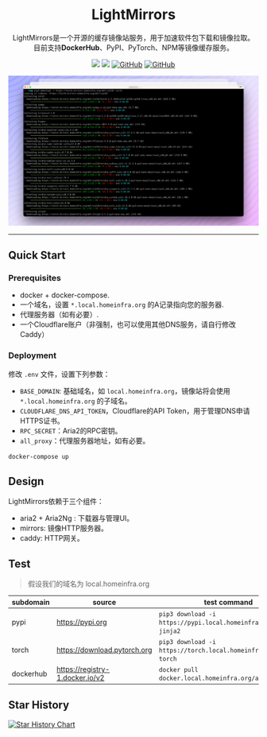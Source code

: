<div align="center">

# LightMirrors

LightMirrors是一个开源的缓存镜像站服务，用于加速软件包下载和镜像拉取。
目前支持**DockerHub**、PyPI、PyTorch、NPM等镜像缓存服务。


<a href='https://github.com/NoCLin/LightMirrors/'><img src='https://img.shields.io/badge/Light-Mirrors-green'></a>
<a href='https://github.com/homeinfra-org/infra'><img src='https://img.shields.io/static/v1?label=Home&message=Infra&color=orange'></a> 
[![GitHub](https://img.shields.io/github/stars/NoCLin/LightMirrors?style=social)](https://github.com/NoCLin/LightMirrors)
[![GitHub](https://img.shields.io/github/forks/NoCLin/LightMirrors?style=social)](https://github.com/NoCLin/LightMirrors)

![Demo](docs/images/1.png)

</div>


---

## Quick Start

### Prerequisites

- docker + docker-compose.
- 一个域名，设置 `*.local.homeinfra.org` 的A记录指向您的服务器.
- 代理服务器（如有必要）.
- 一个Cloudflare账户（非强制，也可以使用其他DNS服务，请自行修改Caddy）

### Deployment

修改 `.env` 文件，设置下列参数：

- `BASE_DOMAIN`: 基础域名，如 `local.homeinfra.org`，镜像站将会使用 `*.local.homeinfra.org` 的子域名。
- `CLOUDFLARE_DNS_API_TOKEN`，Cloudflare的API Token，用于管理DNS申请HTTPS证书。
- `RPC_SECRET`：Aria2的RPC密钥。
- `all_proxy`：代理服务器地址，如有必要。

```bash
docker-compose up
```

## Design

LightMirrors依赖于三个组件：

- aria2 + Aria2Ng : 下载器与管理UI。
- mirrors: 镜像HTTP服务器。
- caddy: HTTP网关。

## Test

> 假设我们的域名为 local.homeinfra.org

| subdomain | source                          | test command                                                      |
|-----------|---------------------------------|-------------------------------------------------------------------|
| pypi      | https://pypi.org                | `pip3 download -i https://pypi.local.homeinfra.org/simple jinja2` |
| torch     | https://download.pytorch.org    | `pip3 download -i https://torch.local.homeinfra.org/whl/ torch`   |
| dockerhub | https://registry-1.docker.io/v2 | `docker pull docker.local.homeinfra.org/alpine`                   |


## Star History

[![Star History Chart](https://api.star-history.com/svg?repos=NoCLin/LightMirrors&type=Date)](https://star-history.com/#NoCLin/LightMirrors&Date)

